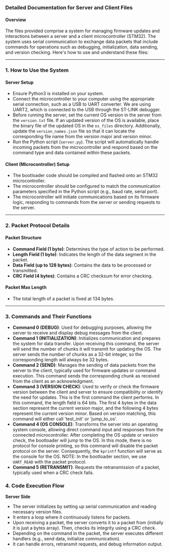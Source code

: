 ### Detailed Documentation for Server and Client Files

#### Overview
The files provided comprise a system for managing firmware updates and interactions between a server and a client microcontroller (STM32). The system uses serial communication to exchange data packets that include commands for operations such as debugging, initialization, data sending, and version checking. Here's how to use and understand these files:

---

### 1. How to Use the System

#### Server Setup
- Ensure Python3 is installed on your system.
- Connect the microcontroller to your computer using the appropriate serial connection, such as a USB to UART converter. We are using UART2, which is connected to the USB through the ST-LINK debugger.
- Before running the server, set the current OS version in the server from the `version.txt` file. If an updated version of the OS is available, place the binary file of the updated OS in the `os_files` directory. Additionally, update the `version_names.json` file so that it can locate the corresponding file name from the version major and version minor.
- Run the Python script (`server.py`). The script will automatically handle incoming packets from the microcontroller and respond based on the command type and data contained within these packets.

#### Client (Microcontroller) Setup
- The bootloader code should be compiled and flashed onto an STM32 microcontroller.
- The microcontroller should be configured to match the communication parameters specified in the Python script (e.g., baud rate, serial port).
- The microcontroller will initiate communications based on its firmware logic, responding to commands from the server or sending requests to the server.

---

### 2. Packet Protocol Details

#### Packet Structure
- **Command Field (1 byte)**: Determines the type of action to be performed.
- **Length Field (1 byte)**: Indicates the length of the data segment in the packet.
- **Data Field (up to 128 bytes)**: Contains the data to be processed or transmitted.
- **CRC Field (4 bytes)**: Contains a CRC checksum for error checking.

#### Packet Max Length
- The total length of a packet is fixed at 134 bytes.

---
### 3. Commands and Their Functions

- **Command 0 (DEBUG)**: Used for debugging purposes, allowing the server to receive and display debug messages from the client.
- **Command 1 (INITIALIZATION)**: Initializes communication and prepares the system for data transfer. Upon receiving this command, the server will send the number of chunks it will transmit for updating the OS. The server sends the number of chunks as a 32-bit integer, so the corresponding length will always be 32 bytes.
- **Command 2 (SEND)**: Manages the sending of data packets from the server to the client, typically used for firmware updates or command execution. This command sends the corresponding chunk as received from the client as an acknowledgment.
- **Command 3 (VERSION CHECK)**: Used to verify or check the firmware version between the client and server to ensure compatibility or identify the need for updates. This is the first command the client performs. In this command, the length field is 64 bits. The first 4 bytes in the data section represent the current version major, and the following 4 bytes represent the current version minor. Based on version matching, this command will either call 'test_init' or 'jump_to_os'.
- **Command 4 (OS CONSOLE)**: Transforms the server into an operating system console, allowing direct command input and responses from the connected microcontroller. After completing the OS update or version check, the bootloader will jump to the OS. In this mode, there is no protocol for console printing, so this command will disable the packet protocol on the server. Consequently, the `kprintf` function will serve as the console for the OS. 
NOTE: In the bootloader section, we use `UART_READ` with the packet protocol.
- **Command 5 (RETRANSMIT)**: Requests the retransmission of a packet, typically used when a CRC check fails.


### 4. Code Execution Flow

**Server Side**
- The server initializes by setting up serial communication and reading necessary version files.
- It enters a loop where it continuously listens for packets.
- Upon receiving a packet, the server converts it to a packet from (initially it is just a bytes array). Then, checks its integrity using a CRC check.
- Depending on the command in the packet, the server executes different handlers (e.g., send data, initialize communication).
- It can handle errors, retransmit requests, and debug information output.